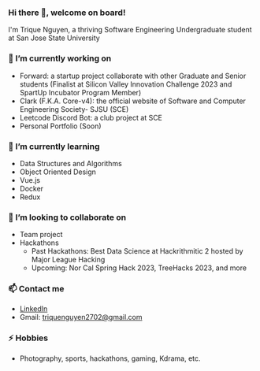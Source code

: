 ### Hi there 👋, welcome on board!
I'm Trique Nguyen, a thriving Software Engineering Undergraduate student at San Jose State University
### 🔭 I’m currently working on 
- Forward: a startup project collaborate with other Graduate and Senior students (Finalist at Silicon Valley Innovation Challenge 2023 and SpartUp Incubator Program Member)
- Clark (F.K.A. Core-v4): the official website of Software and Computer Engineering Society- SJSU (SCE)
- Leetcode Discord Bot: a club project at SCE
- Personal Portfolio (Soon) 
### 🌱 I’m currently learning 
- Data Structures and Algorithms
- Object Oriented Design
- Vue.js
- Docker
- Redux
### 👯 I’m looking to collaborate on 
- Team project
- Hackathons 
  - Past Hackathons: Best Data Science at Hackrithmitic 2 hosted by Major League Hacking 
  - Upcoming: Nor Cal Spring Hack 2023, TreeHacks 2023, and more
### 📫 Contact me
- [LinkedIn](https://www.linkedin.com/in/trique-nguyen/)
- Gmail: [triquenguyen2702@gmail.com](triquenguyen2702@gmail.com)
### ⚡ Hobbies
- Photography, sports, hackathons, gaming, Kdrama, etc.
